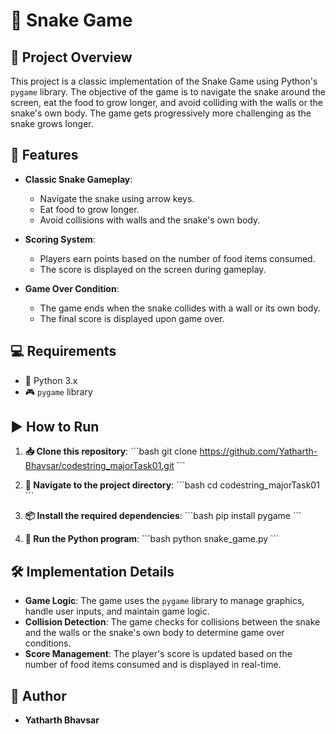 
# 🐍 Snake Game

## 📝 Project Overview

This project is a classic implementation of the Snake Game using Python's `pygame` library. The objective of the game is to navigate the snake around the screen, eat the food to grow longer, and avoid colliding with the walls or the snake's own body. The game gets progressively more challenging as the snake grows longer.

## 🚀 Features

- **Classic Snake Gameplay**:
  - Navigate the snake using arrow keys.
  - Eat food to grow longer.
  - Avoid collisions with walls and the snake's own body.

- **Scoring System**:
  - Players earn points based on the number of food items consumed.
  - The score is displayed on the screen during gameplay.

- **Game Over Condition**:
  - The game ends when the snake collides with a wall or its own body.
  - The final score is displayed upon game over.

## 💻 Requirements

- 🐍 Python 3.x
- 🎮 `pygame` library

## ▶️ How to Run

1. **📥 Clone this repository**:
    \```bash
    git clone https://github.com/Yatharth-Bhavsar/codestring_majorTask01.git
    \```

2. **📂 Navigate to the project directory**:
    \```bash
    cd codestring_majorTask01
    \```

3. **📦 Install the required dependencies**:
    \```bash
    pip install pygame
    \```

4. **🏃 Run the Python program**:
    \```bash
    python snake_game.py
    \```

## 🛠️ Implementation Details

- **Game Logic**: The game uses the `pygame` library to manage graphics, handle user inputs, and maintain game logic.
- **Collision Detection**: The game checks for collisions between the snake and the walls or the snake's own body to determine game over conditions.
- **Score Management**: The player's score is updated based on the number of food items consumed and is displayed in real-time.

## 👤 Author

- **Yatharth Bhavsar**
